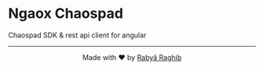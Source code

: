 # Ngaox Chaospad

Chaospad SDK & rest api client for angular

---

<p align="center">Made with ❤️ by <a href="https://www.rabraghib.me">Rabyâ Raghib</a></p>
